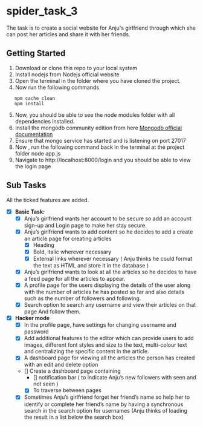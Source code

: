 # spider_task_3
The task is to create a social website for Anju's girlfriend through which she can post her articles and share it with her friends.
## Getting Started
1. Download or clone this repo to your local system
2. Install nodejs from Nodejs official website
3. Open the terminal in the folder where you have cloned the project.
4. Now run the following commands
```
   npm cache clean
   npm install
```
5. Now, you should be able to see the node modules folder with all dependencies installed.
6. Install the mongodb community edition from here [Mongodb official documentation](https://docs.mongodb.com/manual/administration/install-community/)
7. Ensure that mongo service has started and is listening on port 27017
8. Now , run the following command back in the terminal at the project folder node app.js
9. Navigate to http://localhost:8000/login and you should be able to view the login page
## Sub Tasks
All the ticked features are added.
- [x] **Basic Task:**
    - [x] Anju’s girlfriend wants her account to be secure so add an account sign-up
    and Login page to make her stay secure.
    - [x] Anju’s girlfriend wants to add content so he decides to add a create an article
    page for creating articles
        - [x] Heading
        - [x] Bold, italic wherever necessary
        - [x] External links wherever necessary
    ( Anju thinks he could format the text as HTML and store it in the database )
    - [x] Anju’s girlfriend wants to look at all the articles so he decides to have a feed
    page for all the articles to appear.
    - [x] A profile page for the users displaying the details of the user along with the
    number of articles he has posted so far and also details such as the number
    of followers and following.
    - [x] Search option to search any username and view their articles on that page
    And follow them.

- [x] **Hacker mode**
    - [x] In the profile page, have settings for changing username and password
    - [x] Add additional features to the editor which can provide users to add images,
    different font styles and size to the text, multi-colour text and centralizing the
    specific content in the article.
    - [x] A dashboard page for viewing all the articles the person has created with an
    edit and delete option
    - [] Create a dashboard page containing
        - [] notification bar ( to indicate Anju’s new followers with seen and not
    seen )
        - [x] To traverse between pages
    - [x] Sometimes Anju’s girlfriend forget her friend’s name so help her to identify or
    complete her friend’s name by having a synchronous search in the search
    option for usernames (Anju thinks of loading the result in a list below the
    search box)